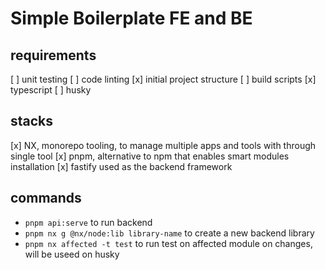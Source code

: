 # Simple Boilerplate FE and BE

## requirements
[ ] unit testing
[ ] code linting
[x] initial project structure
[ ] build scripts
[x] typescript
[ ] husky

## stacks
[x] NX, monorepo tooling, to manage multiple apps and tools with through single tool
[x] pnpm, alternative to npm that enables smart modules installation
[x] fastify  used as the backend framework

## commands
- `pnpm api:serve` to run backend
- `pnpm nx g @nx/node:lib library-name` to create a new backend library
- `pnpm nx affected -t test` to run test on affected module on changes, will be useed on husky